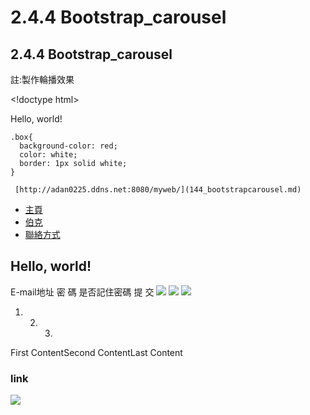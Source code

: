 # 2.4.4 Bootstrap\_carousel

## 2.4.4 Bootstrap\_carousel

註:製作輪播效果

&lt;!doctype html&gt;

Hello, world!  
  
    .box{  
      background-color: red;  
      color: white;  
      border: 1px solid white;  
    }  
  
     [http://adan0225.ddns.net:8080/myweb/](144_bootstrapcarousel.md) 

* [主頁](144_bootstrapcarousel.md)
* [伯克](144_bootstrapcarousel.md)
* [聯絡方式](144_bootstrapcarousel.md)

## Hello, world!

 E-mail地址  密 碼   是否記住密碼 提 交 ![](https://github.com/Adan0225/python_note/tree/5e029b9346d95b8f7a02edea127bfc786e687d1d/images/1.jpg) ![](https://github.com/Adan0225/python_note/tree/5e029b9346d95b8f7a02edea127bfc786e687d1d/images/2.jpg) ![](https://github.com/Adan0225/python_note/tree/5e029b9346d95b8f7a02edea127bfc786e687d1d/images/3.jpg)

1. 2. 3. 
First ContentSecond ContentLast Content

### link

![](http://i.imgur.com/pddxBfq.png)

